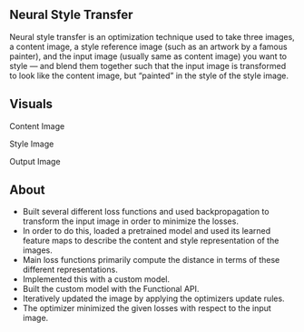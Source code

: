 ## Neural Style Transfer

Neural style transfer is an optimization technique used to take three images, a content image, a style reference image (such as an artwork by a famous painter), and the input image (usually same as content image) you want to style — and blend them together such that the input image is transformed to look like the content image, but “painted” in the style of the style image.

## Visuals

Content Image

Style Image

Output Image

## About

* Built several different loss functions and used backpropagation to transform the input image in order to minimize the losses.
* In order to do this, loaded a pretrained model and used its learned feature maps to describe the content and style representation of the images.
* Main loss functions primarily compute the distance in terms of these different representations.
* Implemented this with a custom model.
* Built the custom model with the Functional API.
* Iteratively updated the image by applying the optimizers update rules. 
* The optimizer minimized the given losses with respect to the input image.
